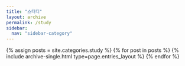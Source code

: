 ```yaml
---
title: "스터디"
layout: archive
permalink: /study
sidebar:
  nav: "sidebar-category"
---
```



{% assign posts = site.categories.study %}
{% for post in posts %} {% include archive-single.html type=page.entries_layout %} {% endfor %}